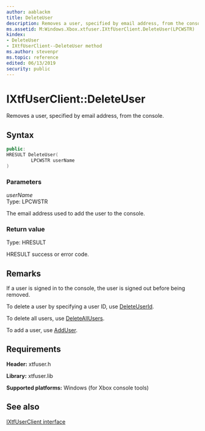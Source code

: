 ```yaml
---
author: aablackm
title: DeleteUser
description: Removes a user, specified by email address, from the console.
ms.assetid: M:Windows.Xbox.xtfuser.IXtfUserClient.DeleteUser(LPCWSTR)
kindex:
- DeleteUser
- IXtfUserClient--DeleteUser method
ms.author: stevenpr
ms.topic: reference
edited: 06/13/2019
security: public
---
```


# IXtfUserClient::DeleteUser  

Removes a user, specified by email address, from the console.  

<a id="syntaxSection"></a>

## Syntax  

```cpp
public:
HRESULT DeleteUser(
         LPCWSTR userName
)  
```

<a id="parametersSection"></a>

### Parameters  

*userName*  
Type: LPCWSTR  

The email address used to add the user to the console.  

<a id="retvalSection"></a>

### Return value  

Type: HRESULT  

HRESULT success or error code.  

<a id="remarksSection"></a>

## Remarks  

If a user is signed in to the console, the user is signed out before being removed.  

To delete a user by specifying a user ID, use [DeleteUserId](deleteuserid-ixtfuserclient-xtfuser-xbox-windows-m.md).  

To delete all users, use [DeleteAllUsers](deleteallusers-ixtfuserclient-xtfuser-xbox-windows-m.md).  

To add a user, use [AddUser](adduser-ixtfuserclient-xtfuser-xbox-windows-m.md).  

<a id="requirementsSection"></a>

## Requirements  

**Header:** xtfuser.h  

**Library:** xtfuser.lib  

**Supported platforms:** Windows (for Xbox console tools)  

<a id="seealsoSection"></a>

## See also  

[IXtfUserClient interface](../ixtfuserclient-xtfuser-xbox-windows-t.md)  
  